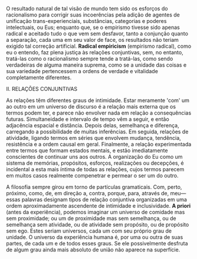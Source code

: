 O resultado natural de tal visão de mundo tem sido os esforços do racionalismo para corrigir suas incoerências pela adição de agentes de unificação trans-experienciais, substâncias, categorias e poderes intelectuais, ou Eus; enquanto que, se o empirismo tivesse sido apenas radical e aceitado tudo o que vem sem desfavor, tanto a conjunção quanto a separação, cada uma em seu valor de face, os resultados não teriam exigido tal correção artificial. **Radical empiricism** (empirismo radical), como eu o entendo, faz plena justiça às relações conjuntivas, sem, no entanto, tratá-las como o racionalismo sempre tende a tratá-las, como sendo verdadeiras de alguma maneira suprema, como se a unidade das coisas e sua variedade pertencessem a ordens de verdade e vitalidade completamente diferentes.

II. RELAÇÕES CONJUNTIVAS

As relações têm diferentes graus de intimidade. Estar meramente 'com' um ao outro em um universo de discurso é a relação mais externa que os termos podem ter, e parece não envolver nada em relação a consequências futuras. Simultaneidade e intervalo de tempo vêm a seguir, e então adjacência espacial e distância. Depois delas, semelhança e diferença, carregando a possibilidade de muitas inferências. Em seguida, relações de atividade, ligando termos em séries que envolvem mudança, tendência, resistência e a ordem causal em geral. Finalmente, a relação experimentada entre termos que formam estados mentais, e estão imediatamente conscientes de continuar uns aos outros. A organização do Eu como um sistema de memórias, propósitos, esforços, realizações ou decepções, é incidental a esta mais íntima de todas as relações, cujos termos parecem em muitos casos realmente compenetrar e permear o ser um do outro.

A filosofia sempre girou em torno de partículas gramaticais. Com, perto, próximo, como, de, em direção a, contra, porque, para, através de, meu—essas palavras designam tipos de relação conjuntiva organizadas em uma ordem aproximadamente ascendente de intimidade e inclusividade. **A priori** (antes da experiência), podemos imaginar um universo de comidade mas sem proximidade; ou um de proximidade mas sem semelhança, ou de semelhança sem atividade, ou de atividade sem propósito, ou de propósito sem ego. Estes seriam universos, cada um com seu próprio grau de unidade. O universo da experiência humana é, por uma ou outra de suas partes, de cada um e de todos esses graus. Se ele possivelmente desfruta de algum grau ainda mais absoluto de união não aparece na superfície.